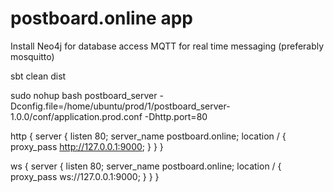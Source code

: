 # postboard.online app

 
Install 
	Neo4j for database access 
	MQTT for real time messaging (preferably mosquitto)


sbt clean dist 



sudo nohup bash postboard_server -Dconfig.file=/home/ubuntu/prod/1/postboard_server-1.0.0/conf/application.prod.conf  -Dhttp.port=80

 







http {
	server {
	    listen 80;
	    server_name postboard.online;
	    location / {
	        proxy_pass         http://127.0.0.1:9000;
	    }
	}
}

ws {
	server {
	    listen 80;
	    server_name postboard.online;
	    location / {
	        proxy_pass         ws://127.0.0.1:9000;
	    }
	}
}
